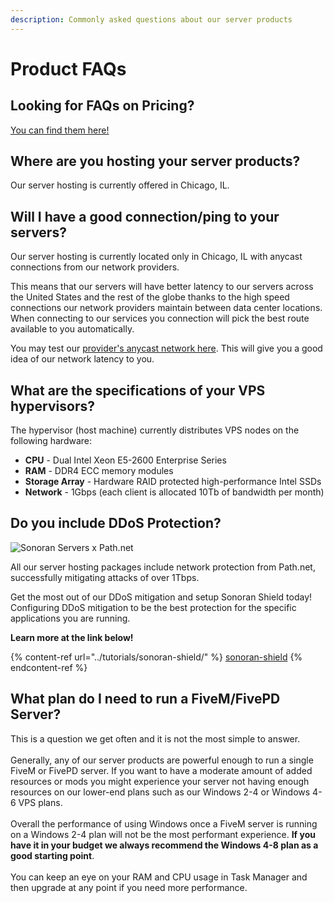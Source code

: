```yaml
---
description: Commonly asked questions about our server products
---
```


# Product FAQs

## Looking for FAQs on Pricing?

[You can find them here!](../pricing/pricing-faq.md)

## Where are you hosting your server products?

Our server hosting is currently offered in Chicago, IL.

## Will I have a good connection/ping to your servers?

Our server hosting is currently located only in Chicago, IL with anycast connections from our network providers.&#x20;

This means that our servers will have better latency to our servers across the United States and the rest of the globe thanks to the high speed connections our network providers maintain between data center locations. When connecting to our services you connection will pick the best route available to you automatically.

You may test our [provider's anycast network here](https://lg.path.net/). This will give you a good idea of our network latency to you.

## What are the specifications of your VPS hypervisors?

The hypervisor (host machine) currently distributes VPS nodes on the following hardware:

* **CPU** - Dual Intel Xeon E5-2600 Enterprise Series
* **RAM** - DDR4 ECC memory modules
* **Storage Array** - Hardware RAID protected high-performance Intel SSDs
* **Network** - 1Gbps (each client is allocated 10Tb of bandwidth per month)

## Do you include DDoS Protection?

![Sonoran Servers x Path.net](../.gitbook/assets/path\_banner.png)

All our server hosting packages include network protection from Path.net, successfully mitigating attacks of over 1Tbps.

Get the most out of our DDoS mitigation and setup Sonoran Shield today! Configuring DDoS mitigation to be the best protection for the specific applications you are running.

**Learn more at the link below!**

{% content-ref url="../tutorials/sonoran-shield/" %}
[sonoran-shield](../tutorials/sonoran-shield/)
{% endcontent-ref %}

## What plan do I need to run a FiveM/FivePD Server?

This is a question we get often and it is not the most simple to answer.\
\
Generally, any of our server products are powerful enough to run a single FiveM or FivePD server. If you want to have a moderate amount of added resources or mods you might experience your server not having enough resources on our lower-end plans such as our Windows 2-4 or Windows 4-6 VPS plans.\
\
Overall the performance of using Windows once a FiveM server is running on a Windows 2-4 plan will not be the most performant experience. **If you have it in your budget we always recommend the Windows 4-8 plan as a good starting point**.\
\
You can keep an eye on your RAM and CPU usage in Task Manager and then upgrade at any point if you need more performance.

